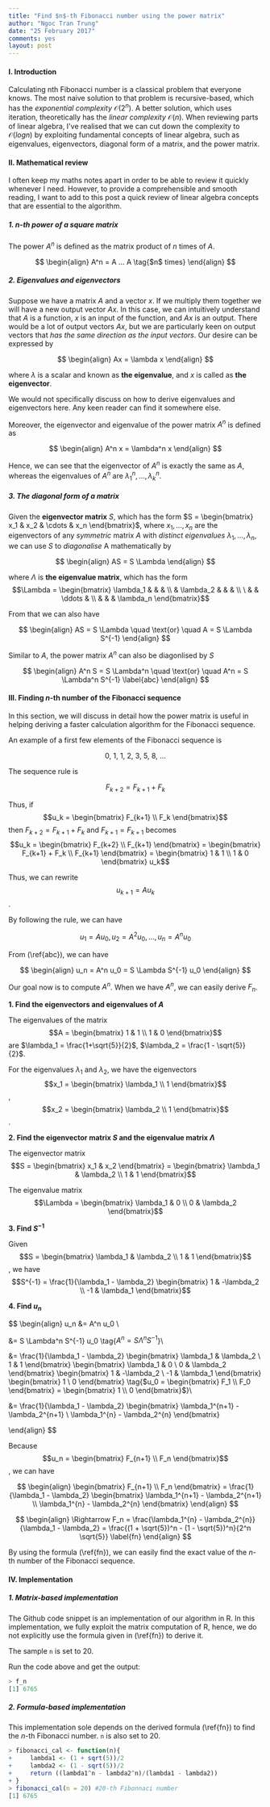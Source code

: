 ```yaml
---
title: "Find $n$-th Fibonacci number using the power matrix"
author: "Ngoc Tran Trung"
date: "25 February 2017"
comments: yes
layout: post
---
```


#### I. Introduction

Calculating nth Fibonacci number is a classical problem that everyone knows. The most naive solution to that problem is recursive-based, which has the _exponential complexity_ $\mathcal{O}(2^n)$. A better solution, which uses iteration, theoretically has the _linear complexity_ $\mathcal{O}(n)$. When reviewing parts of linear algebra, I've realised that we can cut down the complexity to $\mathcal{O}(log n)$ by exploiting fundamental concepts of linear algebra, such as eigenvalues, eigenvectors, diagonal form of a matrix, and the power matrix.

#### II. Mathematical review

I often keep my maths notes apart in order to be able to review it quickly whenever I need. However, to provide a comprehensible and smooth reading, I want to add to this post a quick review of linear algebra concepts that are essential to the algorithm.

##### 1. $n$-th power of a square matrix

The power $A^n$ is defined as the matrix product of $n$ times of $A$.

$$
\begin{align}
A^n = A ... A \tag{$n$ times}
\end{align}
$$

##### 2. Eigenvalues and eigenvectors

Suppose we have a matrix $A$ and a vector $x$. If we multiply them together we will have a new output vector $Ax$. In this case, we can intuitively understand that $A$ is a function, $x$ is an input of the function, and $Ax$ is an output. There would be a lot of output vectors $Ax$, but we are particularly keen on output vectors that _has the same direction as the input vectors_. Our desire can be expressed by

$$
\begin{align}
Ax = \lambda x
\end{align}
$$

where $\lambda$ is a scalar and known as __the eigenvalue__, and $x$ is called as __the eigenvector__.

We would not specifically discuss on how to derive eigenvalues and eigenvectors here. Any keen reader can find it somewhere else.

Moreover, the eigenvector and eigenvalue of the power matrix $A^n$ is defined as

$$
\begin{align}
A^n x = \lambda^n x
\end{align}
$$

Hence, we can see that the eigenvector of $A^n$ is exactly the same as $A$, whereas the eigenvalues of $A^n$ are $\lambda_1^n, ..., \lambda_k^n$.

##### 3. The diagonal form of a matrix

Given the __eigenvector matrix__ $S$, which has the form $S = \begin{bmatrix} x_1 & x_2 & \cdots & x_n \end{bmatrix}$, where $x_1, ..., x_n$ are the eigenvectors of any _symmetric_ matrix $A$ with _distinct eigenvalues_ $\lambda_1, ..., \lambda_n$, we can use $S$ to _diagonalise_ A mathematically by

$$
\begin{align}
AS = S \Lambda
\end{align}
$$

where $\Lambda$ is __the eigenvalue matrix__, which has the form $$\Lambda =  \begin{bmatrix} \lambda_1 &  &  &  \\ & \lambda_2 &  &  & \\ \ &  &  \ddots & \\ & & & \lambda_n \end{bmatrix}$$

From that we can also have

$$
\begin{align}
AS = S \Lambda \quad \text{or} \quad A = S \Lambda S^{-1}
\end{align}
$$

Similar to $A$, the power matrix $A^n$ can also be diagonlised by $S$

$$
\begin{align}
A^n S = S \Lambda^n \quad \text{or} \quad A^n = S \Lambda^n S^{-1}
\label{abc}
\end{align}
$$

#### III. Finding $n$-th number of the Fibonacci sequence

In this section, we will discuss in detail how the power matrix is useful in helping deriving a faster calculation algorithm for the Fibonacci sequence.

An example of a first few elements of the Fibonacci sequence is

$$
\text{0, 1, 1, 2, 3, 5, 8, ...}
$$

The sequence rule is

$$
F_{k+2} = F_{k+1} + F_k
$$

Thus, if $$u_k = \begin{bmatrix} F_{k+1} \\ F_k \end{bmatrix}$$ then $F_{k+2} = F_{k+1} + F_k$ and $F_{k+1} = F_{k+1}$ becomes $$u_k = \begin{bmatrix} F_{k+2} \\ F_{k+1} \end{bmatrix} = \begin{bmatrix} F_{k+1} + F_k \\ F_{k+1} \end{bmatrix} = \begin{bmatrix} 1 & 1 \\ 1 & 0 \end{bmatrix} u_k$$

Thus, we can rewrite $$u_{k+1} = A u_k$$.

By following the rule, we can have

$$
u_1 = A u_0, u_2 = A^2 u_0, ..., u_{n} = A^n u_0
$$

From (\ref{abc}), we can have

$$
\begin{align}
u_n = A^n u_0 = S \Lambda S^{-1} u_0
\end{align}
$$

Our goal now is to compute $A^n$. When we have $A^n$, we can easily derive $F_n$.


__1. Find the eigenvectors and eigenvalues of $A$__

The eigenvalues of the matrix $$A = \begin{bmatrix} 1 & 1 \\ 1 & 0 \end{bmatrix}$$ are $\lambda_1 = \frac{1+\sqrt{5}}{2}$, $\lambda_2 = \frac{1 - \sqrt{5}}{2}$.

For the eigenvalues $\lambda_1$ and $\lambda_2$, we have the eigenvectors $$x_1 = \begin{bmatrix} \lambda_1 \\ 1 \end{bmatrix}$$, $$x_2 = \begin{bmatrix} \lambda_2 \\ 1 \end{bmatrix}$$.

__2. Find the eigenvector matrix $S$ and the eigenvalue matrix $\Lambda$__

The eigenvector matrix $$S = \begin{bmatrix} x_1 & x_2 \end{bmatrix} = \begin{bmatrix} \lambda_1 & \lambda_2 \\ 1 & 1 \end{bmatrix}$$

The eigenvalue matrix $$\Lambda = \begin{bmatrix} \lambda_1 & 0 \\ 0 & \lambda_2 \end{bmatrix}$$

__3. Find $S^{-1}$__

Given $$S = \begin{bmatrix} \lambda_1 & \lambda_2 \\ 1 & 1 \end{bmatrix}$$, we have $$S^{-1} = \frac{1}{\lambda_1 - \lambda_2} \begin{bmatrix} 1 & -\lambda_2 \\ -1 & \lambda_1 \end{bmatrix}$$

__4. Find $u_n$__

$$
\begin{align}
u_n &= A^n u_0 \\

&= S \Lambda^n S^{-1} u_0 \tag{$A^n = S \Lambda^n S^{-1}$}\\

&= \frac{1}{\lambda_1 - \lambda_2} \begin{bmatrix} \lambda_1 & \lambda_2 \\ 1 & 1 \end{bmatrix} \begin{bmatrix} \lambda_1 & 0 \\ 0 & \lambda_2 \end{bmatrix} \begin{bmatrix} 1 & -\lambda_2 \\ -1 & \lambda_1 \end{bmatrix} \begin{bmatrix} 1 \\ 0 \end{bmatrix} \tag{$u_0 = \begin{bmatrix} F_1 \\ F_0 \end{bmatrix} = \begin{bmatrix} 1 \\ 0 \end{bmatrix}$}\\

&= \frac{1}{\lambda_1 - \lambda_2} \begin{bmatrix} \lambda_1^{n+1} - \lambda_2^{n+1} \\ \lambda_1^{n} - \lambda_2^{n} \end{bmatrix}

\end{align}
$$

Because $$u_n = \begin{bmatrix} F_{n+1} \\ F_n \end{bmatrix}$$, we can have

$$
\begin{align}
\begin{bmatrix} F_{n+1} \\ F_n \end{bmatrix} = \frac{1}{\lambda_1 - \lambda_2} \begin{bmatrix} \lambda_1^{n+1} - \lambda_2^{n+1} \\ \lambda_1^{n} - \lambda_2^{n} \end{bmatrix}
\end{align}
$$

$$
\begin{align}
\Rightarrow F_n = \frac{\lambda_1^{n} - \lambda_2^{n}}{\lambda_1 - \lambda_2} = \frac{(1 + \sqrt{5})^n - (1 - \sqrt{5})^n}{2^n \sqrt{5}}
\label{fn}
\end{align}
$$

By using the formula (\ref{fn}), we can easily find the exact value of the $n$-th number of the Fibonacci sequence.

#### IV. Implementation
##### 1. Matrix-based implementation

The Github code snippet is an implementation of our algorithm in R. In this implementation, we fully exploit the matrix computation of R, hence, we do not explicitly use the formula given in (\ref{fn}) to derive it.

The sample `n` is set to 20.

<script src="https://gist.github.com/newbiettn/94a1d6a8ec4c17715e354ad26367f885.js"></script>

Run the code above and get the output:

```R
> f_n
[1] 6765
```

##### 2. Formula-based implementation
This implementation sole depends on the derived formula (\ref{fn}) to find the $n$-th Fibonacci number. `n` is also set to 20.

```R
> fibonacci_cal <- function(n){
+     lambda1 <- (1 + sqrt(5))/2
+     lambda2 <- (1 - sqrt(5))/2
+     return ((lambda1^n - lambda2^n)/(lambda1 - lambda2))
+ }
> fibonacci_cal(n = 20) #20-th Fibonnaci number
[1] 6765
```
